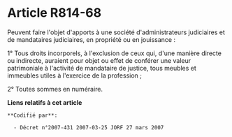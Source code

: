 # Article R814-68

Peuvent faire l'objet d'apports à une société d'administrateurs judiciaires et de mandataires judiciaires, en propriété ou en
jouissance :

1° Tous droits incorporels, à l'exclusion de ceux qui, d'une manière directe ou indirecte, auraient pour objet ou effet de
conférer une valeur patrimoniale à l'activité de mandataire de justice, tous meubles et immeubles utiles à l'exercice de la
profession ;

2° Toutes sommes en numéraire.

**Liens relatifs à cet article**

	**Codifié par**:

	  - Décret n°2007-431 2007-03-25 JORF 27 mars 2007
